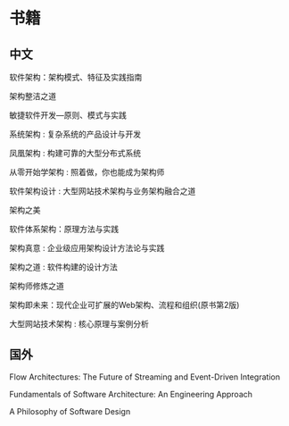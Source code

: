 # 书籍


## 中文

软件架构：架构模式、特征及实践指南

架构整洁之道

敏捷软件开发—原则、模式与实践

系统架构 : 复杂系统的产品设计与开发

凤凰架构 : 构建可靠的大型分布式系统

从零开始学架构 : 照着做，你也能成为架构师

软件架构设计 : 大型网站技术架构与业务架构融合之道

架构之美

软件体系架构：原理方法与实践	

架构真意 : 企业级应用架构设计方法论与实践

架构之道 : 软件构建的设计方法

架构师修炼之道

架构即未来：现代企业可扩展的Web架构、流程和组织(原书第2版)

大型网站技术架构 : 核心原理与案例分析


## 国外

Flow Architectures: The Future of Streaming and Event-Driven Integration

Fundamentals of Software Architecture: An Engineering Approach

A Philosophy of Software Design
